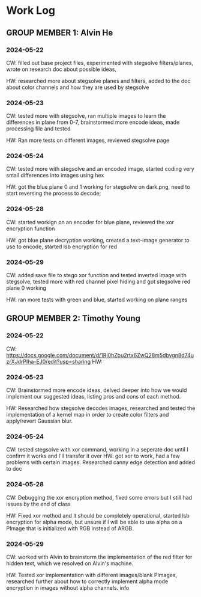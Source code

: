 # Work Log

## GROUP MEMBER 1: Alvin He

### 2024-05-22
CW: filled out base project files, experimented with stegsolve filters/planes, wrote on research doc about possible ideas,

HW: researched more about stegsolve planes and filters, added to the doc about color channels and how they are used by stegsolve

### 2024-05-23
CW: tested more with stegsolve, ran multiple images to learn the differences in plane from 0-7, brainstormed more encode ideas, made processing file and tested

HW: Ran more tests on different images, reviewed stegsolve page

### 2024-05-24
CW: tested more with stegsolve and an encoded image, started coding very small differences into images using hex

HW: got the blue plane 0 and 1 working for stegsolve on dark.png, need to start reversing the process to decode;

### 2024-05-28
CW: started workign on an encoder for blue plane, reviewed the xor encryption function

HW: got blue plane decryption working, created a text-image generator to use to encode, started lsb encryption for red

### 2024-05-29
CW: added save file to stego xor function and tested inverted image with stegsolve, tested more with red channel pixel hiding and got stegsolve red plane 0 working

HW: ran more tests with green and blue, started working on plane ranges


## GROUP MEMBER 2: Timothy Young

### 2024-05-22
CW: https://docs.google.com/document/d/1Ri0hZbu2rtx6ZwQ28m5dbygn8d74uzrXJdrPIha-EJ0/edit?usp=sharing
HW:
### 2024-05-23
CW: Brainstormed more encode ideas, delved deeper into how we would implement our suggested ideas, listing pros and cons of each method.

HW: Researched how stegsolve decodes images, researched and tested the implementation of a kernel map in order to create color filters and apply/revert Gaussian blur.  

### 2024-05-24
CW: tested stegsolve with xor command, working in a seperate doc until I confirm it works and I'll transfer it over
HW: got xor to work, had a few problems with certain images. Researched canny edge detection and added to doc


### 2024-05-28
CW: Debugging the xor encryption method, fixed some errors but I still had issues by the end of class

HW: Fixed xor method and it should be completely operational, started lsb encryption for alpha mode, but unsure if I will be able to use alpha on a PImage that is initialized with RGB instead of ARGB.


### 2024-05-29
CW: worked with Alvin to brainstorm the implementation of the red filter for hidden text, which we resolved on Alvin's machine. 

HW: Tested xor implementation with different images/blank PImages, researched further about how to correctly implement alpha mode encryption  in images without alpha channels. 
info
